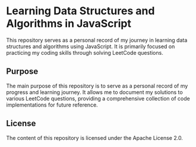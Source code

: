 # Learning Data Structures and Algorithms in JavaScript
This repository serves as a personal record of my journey in learning data structures and algorithms using JavaScript. It is primarily focused on practicing my coding skills through solving LeetCode questions.

## Purpose
The main purpose of this repository is to serve as a personal record of my progress and learning journey. It allows me to document my solutions to various LeetCode questions, providing a comprehensive collection of code implementations for future reference.

## License
The content of this repository is licensed under the Apache License 2.0.
